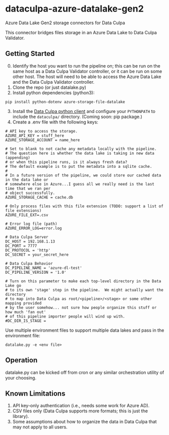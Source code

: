 # dataculpa-azure-datalake-gen2
Azure Data Lake Gen2 storage connectors for Data Culpa

This connector bridges files storage in an Azure Data Lake to Data Culpa Validator.

## Getting Started

0. Identify the host you want to run the pipeline on; this can be run on the same host as a Data Culpa Validator controller, or it can be run on some other host. The host will need to be able to access the Azure Data Lake and the Data Culpa Validator controller.
1. Clone the repo (or just datalake.py)
2. Install python dependencies (python3):

```
pip install python-dotenv azure-storage-file-datalake
```
3. Install the [Data Culpa python client](https://github.com/Data-Culpa/openclients) and configure your ```PYTHONPATH``` to include the ```dataculpa/``` directory.  (Coming soon: pip package.)
4. Create a .env file with the following keys:

```
# API key to access the storage.
AZURE_API_KEY = stuff_here
AZURE_STORAGE_ACCOUNT = name_here
 
# Set to blank to not cache any metadata locally with the pipeline.
# The question here is whether the data lake is taking in new data (appending)
# or when this pipeline runs, is it always fresh data?
# The default example is to put the metadata into a sqlite cache.
# 
# In a future version of the pipeline, we could store our cached data in the data lake or 
# somewhere else in Azure...I guess all we really need is the last time that we ran per
# object successfully.
AZURE_STORAGE_CACHE = cache.db

# Only process files with this file extension (TODO: support a list of file extensions)
AZURE_FILE_EXT=.csv

# Error log file (path)
AZURE_ERROR_LOG=error.log

# Data Culpa Server
DC_HOST = 192.168.1.13
DC_PORT = 7777
DC_PROTOCOL = 'http'
DC_SECRET = your_secret_here

# Data Culpa Behavior
DC_PIPELINE_NAME = 'azure-dl-test'
DC_PIPELINE_VERSION = '1.0'

# Turn on this parameter to make each top-level directory in the Data Lake go 
# to its own 'stage' step in the pipeline.  We might actually want the directory 
# to map into Data Culpa as root/<pipeline>/<stage> or some other mapping provided
# by the user somehow... not sure how people organize this stuff or how much 'fan out'
# of this pipeline importer people will wind up with.
#DC_DIR_IS_STAGE = 
```

Use multiple environment files to support multiple data lakes and pass in the environment file:

```
datalake.py -e <env file>
```

## Operation

datalake.py can be kicked off from cron or any similar orchestration utility of your choosing.

## Known Limitations

1. API key-only authentication (i.e., needs some work for Azure AD).
2. CSV files only (Data Culpa supports more formats; this is just the library).
3. Some assumptions about how to organize the data in Data Culpa that may not apply to all users.
